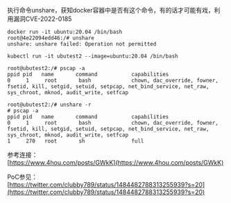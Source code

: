 执行命令unshare，获知docker容器中是否有这个命令，有的话才可能有戏，利用漏洞CVE-2022-0185

```
docker run -it ubuntu:20.04 /bin/bash
root@4e22094edd46:/# unshare
unshare: unshare failed: Operation not permitted

kubectl run -it ubutest2 --image=ubuntu:20.04 /bin/bash

root@ubutest2:/# pscap -a
ppid pid   name       command           capabilities
0     1     root       bash             chown, dac_override, fowner, fsetid, kill, setgid, setuid, setpcap, net_bind_service, net_raw, sys_chroot, mknod, audit_write, setfcap

root@ubutest2:/# unshare -r
# pscap -a
ppid pid   name       command           capabilities
0     1     root       bash             chown, dac_override, fowner, fsetid, kill, setgid, setuid, setpcap, net_bind_service, net_raw, sys_chroot, mknod, audit_write, setfcap
1     270   root       sh               full
```

参考连接：  
[https://www.4hou.com/posts/GWkK](https://www.4hou.com/posts/GWkK)

PoC参见：  
[https://twitter.com/clubby789/status/1484482788313255939?s=20](https://twitter.com/clubby789/status/1484482788313255939?s=20)